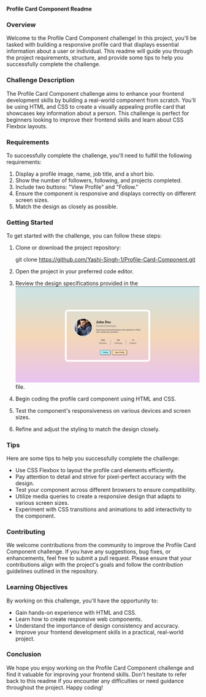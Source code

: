 **Profile Card Component Readme**

### Overview
Welcome to the Profile Card Component challenge! In this project, you'll be tasked with building a responsive profile card that displays essential information about a user or individual. This readme will guide you through the project requirements, structure, and provide some tips to help you successfully complete the challenge.

### Challenge Description
The Profile Card Component challenge aims to enhance your frontend development skills by building a real-world component from scratch. You'll be using HTML and CSS to create a visually appealing profile card that showcases key information about a person. This challenge is perfect for beginners looking to improve their frontend skills and learn about CSS Flexbox layouts.

### Requirements
To successfully complete the challenge, you'll need to fulfill the following requirements:

1. Display a profile image, name, job title, and a short bio.
2. Show the number of followers, following, and projects completed.
3. Include two buttons: "View Profile" and "Follow."
4. Ensure the component is responsive and displays correctly on different screen sizes.
5. Match the design as closely as possible.

### Getting Started
To get started with the challenge, you can follow these steps:

1. Clone or download the project repository:
   
   git clone https://github.com/Yashi-Singh-1/Profile-Card-Component.git
   
2. Open the project in your preferred code editor.
3. Review the design specifications provided in the ![desktop-cover.png](Profile-Card-Component-Preview.png) file.
4. Begin coding the profile card component using HTML and CSS.
5. Test the component's responsiveness on various devices and screen sizes.
6. Refine and adjust the styling to match the design closely.

### Tips
Here are some tips to help you successfully complete the challenge:

- Use CSS Flexbox to layout the profile card elements efficiently.
- Pay attention to detail and strive for pixel-perfect accuracy with the design.
- Test your component across different browsers to ensure compatibility.
- Utilize media queries to create a responsive design that adapts to various screen sizes.
- Experiment with CSS transitions and animations to add interactivity to the component.

### Contributing
We welcome contributions from the community to improve the Profile Card Component challenge. If you have any suggestions, bug fixes, or enhancements, feel free to submit a pull request. Please ensure that your contributions align with the project's goals and follow the contribution guidelines outlined in the repository.

### Learning Objectives
By working on this challenge, you'll have the opportunity to:

- Gain hands-on experience with HTML and CSS.
- Learn how to create responsive web components.
- Understand the importance of design consistency and accuracy.
- Improve your frontend development skills in a practical, real-world project.

### Conclusion
We hope you enjoy working on the Profile Card Component challenge and find it valuable for improving your frontend skills. Don't hesitate to refer back to this readme if you encounter any difficulties or need guidance throughout the project. Happy coding!
